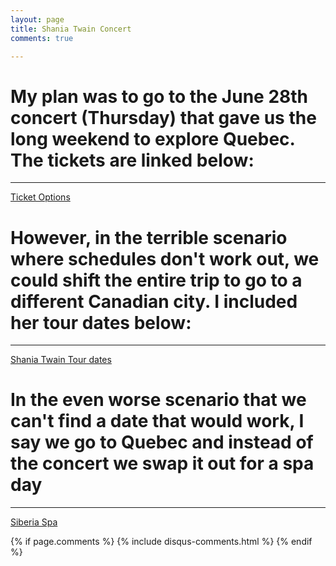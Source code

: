 ```yaml
---
layout: page
title: Shania Twain Concert
comments: true

---
```



# My plan was to go to the June 28th concert (Thursday) that gave us the long weekend to explore Quebec. The tickets are linked below:

-----

<a href="https://www1.ticketmaster.com/shania-twain-now-quebec-quebec-06-28-2018/event/31005310E6F94A97?artistid=764367&majorcatid=10001&minorcatid=2&tm_link=artist_msg-0_31005310E6F94A97&f_PPL=true&ab=efeat5787v1#efeat4212"> Ticket Options </a>



# However, in the terrible scenario where schedules don't work out, we could shift the entire trip to go to a different Canadian city. I included her tour dates below:

----

<a href="http://www.shaniatwain.com/tour"> Shania Twain Tour dates </a>


# In the even worse scenario that we can't find a date that would work, I say we go to Quebec and instead of the concert we swap it out for a spa day

-----

[Siberia Spa](http://siberiastationspa.com/)


{% if page.comments %}
  {% include disqus-comments.html %}
{% endif %}





